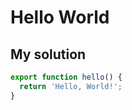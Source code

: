 # Hello World
## My solution

```javascript
export function hello() {
  return 'Hello, World!';
}
```
